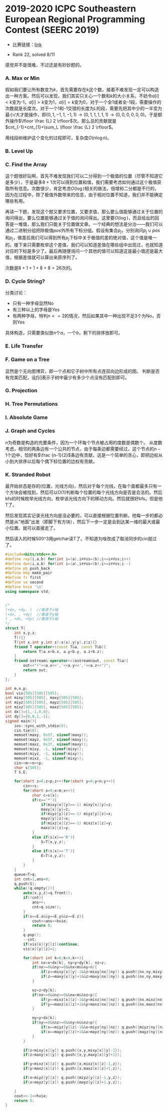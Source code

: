 # 2019-2020 ICPC Southeastern European Regional Programming Contest (SEERC 2019)

- 比赛链接：[link](https://codeforces.com/gym/102392)

- Rank 22, solved 8/11

感觉并不是很难，不过还是有妙妙题的。

### A. Max or Min

假如我们要让所有数变为$k$，首先需要存在$k$这个数，接着不难发现一定可以构造出一种方案。然后可以发现，我们其实只关心一个数和$k$的大小关系，不妨令$a[i]<k$变为-1，$a[i]>k$变为1，$a[i]=k$变为0，对于一个全1或者全-1段，需要操作的次数就是长度次。对于一个1和-1交错的长度为$L$的段，需要先把其中少的一半变为最小/大才能操作，即$(0,1,-1,1,-1,1)\rightarrow (0,1,1,1,1,1)\rightarrow (0,0,0,0,0,0)$。于是额外操作$\lfloor \frac {L} 2 \rfloor$次。那么总的贡献就是$cnt_{-1}+cnt_{1}+\sum_L \lfloor  \frac {L} 2 \rfloor$。

用线段树维护这个变化的过程即可，复杂度$O(n\log n)$。

### B. Level Up


### C. Find the Array

这个题很好玩啊，首先不难发现我们可以二分得到一个极值的位置（尽管不知道它是多少），于是最多$8+1$次可以得到位置和值，我们需要考虑如何通过这个极值获取所有信息。次数很少，肯定考虑$O(\log )$相关的做法，倍增和二分都是不行的，因为在过程中，除了极值外数带来的信息，由于相对位置不知道，我们并不能确定哪些有用。

再读一下题，发现这个题又要求位置，又要求值，那么要么值能够通过关于位置的询问得出，要么位置能够通过关于值的询问得出。这里要$O(\log )$，而且给出的回答是一堆值，那么我们只能关于位置做文章。一个经典的想法是分治——我们可以通过二进制分组把除极值$pos$外所有下标分组。假设有集合$p_j$，分别询问$p_j\cup pos$和$p_j$，做差后我们可以得到所有$p_j$下标中关于极值的差的绝对值，这个值是唯一的。接下来只需要枚举这个差值，我们可以知道差值在哪些组中出现过，也就知道对应的下标是多少了。最后再随便询问一个其他的值可以知道这是最小值还是最大值，根据差值就可以算出来原序列了。

次数是$8+1+1+8+8=26$次的。

### D. Cycle String?

分类讨论：

- 只有一种字母显然No
- 有三种以上的字母是Yes
- 有两种字母，特判$n<=2$的情况，然后如果其中一种出现不足3个为No，否则Yes

具体构造，只需要类似放$n$个$a$，一个$b$，剩下的排序放即可。

### E. Life Transfer


### F. Game on a Tree

显然是个无向图博弈，即一个点和它子树中所有点连双向边形成的图。
判断是否有完美匹配，设$f[i]$表示子树中最少有多少个点没有匹配到即可。

### G. Projection


### H. Tree Permutations


### I. Absolute Game


### J. Graph and Cycles

$n$为奇数是构造的充要条件，因为一个环每个节点被占用的度数是偶数个。
从度数考虑，相邻的两条边有一个公共的节点，由于每条边都需要经过，这个节点的$n-1$个边中，恰好有$\frac {n-1}{2}$条边有贡献，这是一个简单的贪心，即把边权从小到大排序以后每个偶下标位置的边权有贡献。

### K. Stranded Robot

最开始状态是存的(位置，光线方向)，然后对于每个光线，在每个面都最多只有一个方块会被找到，然后可以O(1)判断每个位置的每个光线方向是否是合法的。然后bfs的时候枚举光线方向，枚举该光线方向下的移动方向。然后就很好bfs。但是他T了。

然后发现其实记录光线方向是没必要的，可以直接根据位置判断。他每一步的都必然是从“地面”出发（即脚下有方块），然后下一步一定是会到达某一维的最大或最小位置。就可以直接走了。

然后读入的时候500^3用getchar读T了。不知道为啥改成了取消同步的cin就过了。

```cpp
#include<bits/stdc++.h>
#define rep(i,a,b) for(int i=(a),i##ss=(b);i<=i##ss;i++)
#define dwn(i,a,b) for(int i=(a),i##ss=(b);i>=i##ss;i--)
#define pb push_back
#define mkp make_pair
#define fi first
#define se second
#define hvie '\n'
using namespace std;


/* 
(+dx, +dy, )  //垂直于z轴
(+dx, , +dy)  //垂直于y轴
( , +dx, +dy) //垂直于x轴
*/
struct T{
	int x,y,z;
	T(){}
	T(int x,int y,int z):x(x),y(y),z(z){}
	friend T operator+(const T&a, const T&b){
		return T(a.x+b.x, a.y+b.y, a.z+b.z);
	}
	friend ostream& operator<<(ostream&out, const T&a){
		out<<"("<<a.x<<','<<a.y<<','<<a.z<<")";
		return out;
	}
};

int m,n,p;
bool vis[505][505][505];
int mixy[505][505], maxy[505][505];
int miyz[505][505], mayz[505][505];
int mixz[505][505], maxz[505][505];
int dx[]={1,-1,0,0};
int dy[]={0,0,1,-1};
signed main(){
	ios::sync_with_stdio(0);
	cin.tie(0);
	memset(maxy, 0x3f, sizeof(maxy));
	memset(mayz, 0x3f, sizeof(maxy));
	memset(maxz, 0x3f, sizeof(maxy));
	memset(mixy, -1, sizeof(mixy));
	memset(miyz, -1, sizeof(mixy));
	memset(mixz, -1, sizeof(mixy));
	cin>>m>>n>>p;
	char s[505];
	T S,E;

	for(short z=0;z<p;z++)for(short y=0;y<n;y++){
		cin>>s;
		for(short x=0;x<m;x++){
			char c=s[x];
			if(c=='*'){
				if(mixy[x][y]==-1) mixy[x][y]=z;
				maxy[x][y]=z;
				if(miyz[y][z]==-1) miyz[y][z]=x;
				mayz[y][z]=x;
				if(mixz[x][z]==-1) mixz[x][z]=y;
				maxz[x][z]=y;
			}
			else if(s[x]=='R'){
				S=T(x,y,z);
			}
			else if(s[x]=='T'){
				E=T(x,y,z);
			}
		}
	}
	queue<T>q;
	int cnt=1,ans=0;
	q.push(S);
	while(!q.empty()){
		auto[x,y,z]=q.front();
		if(!cnt){
			ans++;
			cnt=q.size();
		}
		if(x==E.x&&y==E.y&&z==E.z){
			cout<<ans<<hvie;
			return 0;
		}
		q.pop();
		--cnt;
		if(vis[x][y][z])continue;
		vis[x][y][z]=1;

		for(short int k=0;k<4;k++){
			int nx=x+dx[k], ny=y+dy[k], nz=z;
			if(nx>=0&&ny>=0&&nx<m&&ny<n){
				if(z==mixy[x][y]-1&&z<mixy[nx][ny]) q.push({nx,ny,mixy[nx][ny]-1});
				if(z==maxy[x][y]+1&&z>maxy[nx][ny]) q.push({nx,ny,maxy[nx][ny]+1});
			}

			nz=z+dy[k];
			if(nx>=0&&nz>=0&&nx<m&&nz<p){
				if(y==mixz[x][z]-1&&y<mixz[nx][nz]) q.push({nx,mixz[nx][nz]-1,nz});
				if(y==maxz[x][z]+1&&y>maxz[nx][nz]) q.push({nx,maxz[nx][nz]+1,nz});
			}

			ny=y+dx[k];
			if(ny>=0&&nz>=0&&ny<n&&nz<p){
				if(x==miyz[y][z]-1&&x<miyz[ny][nz]) q.push({miyz[ny][nz]-1,ny,nz});
				if(x==mayz[y][z]+1&&x>mayz[ny][nz]) q.push({mayz[ny][nz]+1,ny,nz});
			}
		}

		if(z<mixy[x][y]) q.push({x,y,mixy[x][y]-1});
		if(z>maxy[x][y]) q.push({x,y,maxy[x][y]+1});

		if(y<mixz[x][z]) q.push({x,mixz[x][z]-1,z});
		if(y>maxz[x][z]) q.push({x,maxz[x][z]+1,z});

		if(x<miyz[y][z]) q.push({miyz[y][z]-1,y,z});
		if(x>mayz[y][z]) q.push({mayz[y][z]+1,y,z});

	}
	cout<<-1<<hvie;
	return 0;
}

```
